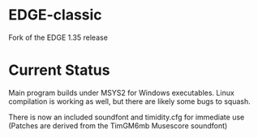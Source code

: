 # EDGE-classic
Fork of the EDGE 1.35 release

# Current Status
Main program builds under MSYS2 for Windows executables. Linux compilation is working as well, but there are likely some bugs to squash.

There is now an included soundfont and timidity.cfg for immediate use (Patches are derived from the TimGM6mb Musescore soundfont)
